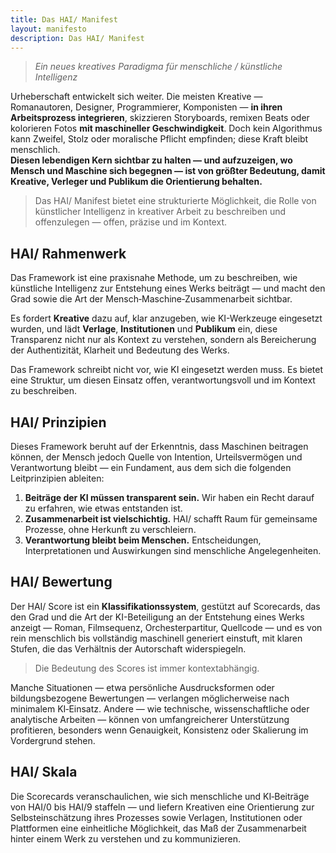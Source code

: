 ```yaml
---
title: Das HAI/ Manifest
layout: manifesto
description: Das HAI/ Manifest
---
```


> *Ein neues kreatives Paradigma für menschliche / künstliche Intelligenz*

Urheberschaft entwickelt sich weiter. Die meisten Kreative — Romanautoren, Designer, Programmierer, Komponisten — **in ihren Arbeitsprozess integrieren**, skizzieren Storyboards, remixen Beats oder kolorieren Fotos **mit maschineller Geschwindigkeit**. Doch kein Algorithmus kann Zweifel, Stolz oder moralische Pflicht empfinden; diese Kraft bleibt menschlich.  
**Diesen lebendigen Kern sichtbar zu halten — und aufzuzeigen, wo Mensch und Maschine sich begegnen — ist von größter Bedeutung, damit Kreative, Verleger und Publikum die Orientierung behalten.**

> Das HAI/ Manifest bietet eine strukturierte Möglichkeit, die Rolle von künstlicher Intelligenz in kreativer Arbeit zu beschreiben und offenzulegen — offen, präzise und im Kontext.

## HAI/ Rahmenwerk

Das Framework ist eine praxisnahe Methode, um zu beschreiben, wie künstliche Intelligenz zur Entstehung eines Werks beiträgt — und macht den Grad sowie die Art der Mensch‑Maschine‑Zusammenarbeit sichtbar.

Es fordert **Kreative** dazu auf, klar anzugeben, wie KI-Werkzeuge eingesetzt wurden, und lädt **Verlage**, **Institutionen** und **Publikum** ein, diese Transparenz nicht nur als Kontext zu verstehen, sondern als Bereicherung der Authentizität, Klarheit und Bedeutung des Werks.

Das Framework schreibt nicht vor, wie KI eingesetzt werden muss.
Es bietet eine Struktur, um diesen Einsatz offen, verantwortungsvoll und im Kontext zu beschreiben.

## HAI/ Prinzipien

Dieses Framework beruht auf der Erkenntnis, dass Maschinen beitragen können, der Mensch jedoch Quelle von Intention, Urteilsvermögen und Verantwortung bleibt — ein Fundament, aus dem sich die folgenden Leitprinzipien ableiten:

1. **Beiträge der KI müssen transparent sein.** Wir haben ein Recht darauf zu erfahren, wie etwas entstanden ist.
2. **Zusammenarbeit ist vielschichtig.** HAI/ schafft Raum für gemeinsame Prozesse, ohne Herkunft zu verschleiern.
3. **Verantwortung bleibt beim Menschen.** Entscheidungen, Interpretationen und Auswirkungen sind menschliche Angelegenheiten.

## HAI/ Bewertung

Der HAI/ Score ist ein **Klassifikationssystem**, gestützt auf Scorecards, das den Grad und die Art der KI-Beteiligung an der Entstehung eines Werks anzeigt — Roman, Filmsequenz, Orchesterpartitur, Quellcode — und es von rein menschlich bis vollständig maschinell generiert einstuft, mit klaren Stufen, die das Verhältnis der Autorschaft widerspiegeln.

> Die Bedeutung des Scores ist immer kontextabhängig.

Manche Situationen — etwa persönliche Ausdrucksformen oder bildungsbezogene Bewertungen — verlangen möglicherweise nach minimalem KI‑Einsatz. Andere — wie technische, wissenschaftliche oder analytische Arbeiten — können von umfangreicherer Unterstützung profitieren, besonders wenn Genauigkeit, Konsistenz oder Skalierung im Vordergrund stehen.

## HAI/ Skala

Die Scorecards veranschaulichen, wie sich menschliche und KI‑Beiträge von HAI/0 bis HAI/9 staffeln — und liefern Kreativen eine Orientierung zur Selbsteinschätzung ihres Prozesses sowie Verlagen, Institutionen oder Plattformen eine einheitliche Möglichkeit, das Maß der Zusammenarbeit hinter einem Werk zu verstehen und zu kommunizieren.
